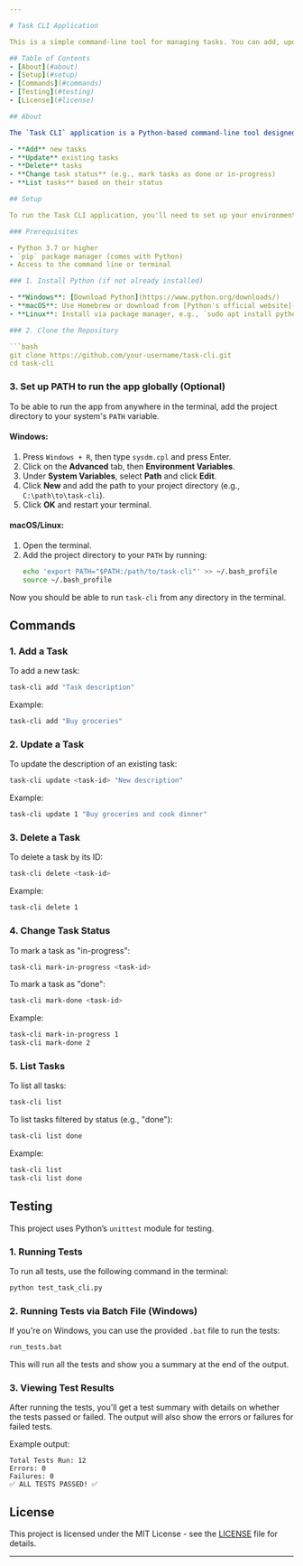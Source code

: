 ```yaml
---

# Task CLI Application

This is a simple command-line tool for managing tasks. You can add, update, delete, and change the status of tasks, all through commands in your terminal.

## Table of Contents
- [About](#about)
- [Setup](#setup)
- [Commands](#commands)
- [Testing](#testing)
- [License](#license)

## About

The `Task CLI` application is a Python-based command-line tool designed to help users manage tasks. It allows you to:

- **Add** new tasks
- **Update** existing tasks
- **Delete** tasks
- **Change task status** (e.g., mark tasks as done or in-progress)
- **List tasks** based on their status

## Setup

To run the Task CLI application, you'll need to set up your environment and ensure Python is installed.

### Prerequisites

- Python 3.7 or higher
- `pip` package manager (comes with Python)
- Access to the command line or terminal

### 1. Install Python (if not already installed)

- **Windows**: [Download Python](https://www.python.org/downloads/)
- **macOS**: Use Homebrew or download from [Python's official website](https://www.python.org/downloads/).
- **Linux**: Install via package manager, e.g., `sudo apt install python3`.

### 2. Clone the Repository

```bash
git clone https://github.com/your-username/task-cli.git
cd task-cli
```

### 3. Set up PATH to run the app globally (Optional)

To be able to run the app from anywhere in the terminal, add the project directory to your system's `PATH` variable.

#### Windows:
1. Press `Windows + R`, then type `sysdm.cpl` and press Enter.
2. Click on the **Advanced** tab, then **Environment Variables**.
3. Under **System Variables**, select **Path** and click **Edit**.
4. Click **New** and add the path to your project directory (e.g., `C:\path\to\task-cli`).
5. Click **OK** and restart your terminal.

#### macOS/Linux:
1. Open the terminal.
2. Add the project directory to your `PATH` by running:
   ```bash
   echo 'export PATH="$PATH:/path/to/task-cli"' >> ~/.bash_profile
   source ~/.bash_profile
   ```

Now you should be able to run `task-cli` from any directory in the terminal.

## Commands

### 1. Add a Task

To add a new task:

```bash
task-cli add "Task description"
```

Example:

```bash
task-cli add "Buy groceries"
```

### 2. Update a Task

To update the description of an existing task:

```bash
task-cli update <task-id> "New description"
```

Example:

```bash
task-cli update 1 "Buy groceries and cook dinner"
```

### 3. Delete a Task

To delete a task by its ID:

```bash
task-cli delete <task-id>
```

Example:

```bash
task-cli delete 1
```

### 4. Change Task Status

To mark a task as "in-progress":

```bash
task-cli mark-in-progress <task-id>
```

To mark a task as "done":

```bash
task-cli mark-done <task-id>
```

Example:

```bash
task-cli mark-in-progress 1
task-cli mark-done 2
```

### 5. List Tasks

To list all tasks:

```bash
task-cli list
```

To list tasks filtered by status (e.g., "done"):

```bash
task-cli list done
```

Example:

```bash
task-cli list
task-cli list done
```

## Testing

This project uses Python’s `unittest` module for testing.

### 1. Running Tests

To run all tests, use the following command in the terminal:

```bash
python test_task_cli.py
```

### 2. Running Tests via Batch File (Windows)

If you're on Windows, you can use the provided `.bat` file to run the tests:

```bash
run_tests.bat
```

This will run all the tests and show you a summary at the end of the output.

### 3. Viewing Test Results

After running the tests, you'll get a test summary with details on whether the tests passed or failed. The output will also show the errors or failures for failed tests.

Example output:
```
Total Tests Run: 12
Errors: 0
Failures: 0
✅ ALL TESTS PASSED! ✅
```

## License

This project is licensed under the MIT License - see the [LICENSE](LICENSE) file for details.

---
```

